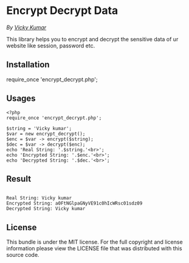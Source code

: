 # Encrypt Decrypt Data

*By [Vicky Kumar](https://www.facebook.com/kumar.vicky7125)*

This library helps you to encrypt and decrypt the sensitive data of ur website like session, password etc.

## Installation

require_once 'encrypt_decrypt.php';

## Usages

```
<?php
require_once 'encrypt_decrypt.php';

$string = 'Vicky kumar';
$var = new encrypt_decrypt();
$enc = $var -> encrypt($string);
$dec = $var -> decrypt($enc);
echo 'Real String: '.$string.'<br>';
echo 'Encrypted String: '.$enc.'<br>';
echo 'Decrypted String: '.$dec.'<br>';

```

## Result

```

Real String: Vicky kumar
Encrypted String: a0FtNGlpaGNyVE91c0hIcWRsc01sdz09
Decrypted String: Vicky kumar

```

## License

This bundle is under the MIT license. For the full copyright and license
information please view the LICENSE file that was distributed with this source code.

